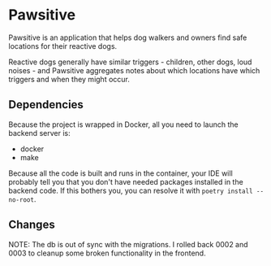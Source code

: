 # Pawsitive

Pawsitive is an application that helps dog walkers and owners find safe locations for their reactive dogs.

Reactive dogs generally have similar triggers - children, other dogs, loud noises - and Pawsitive aggregates notes about which locations have which triggers and when they might occur.

## Dependencies

Because the project is wrapped in Docker, all you need to launch the backend server is:

- docker
- make

Because all the code is built and runs in the container, your IDE will probably tell you that you don't have needed packages installed
in the backend code. If this bothers you, you can resolve it with `poetry install --no-root`.

## Changes

NOTE: The db is out of sync with the migrations. I rolled back 0002 and 0003 to cleanup some broken functionality in the frontend.

